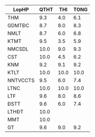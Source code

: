 |LopHP   |QTHT|THI |TONG|
|--------|----|----|----|
|THM     |9.3 |4.0 |6.1 |
|GDMTĐC  |8.7 |8.0 |8.3 |
|NMLT    |8.7 |6.0 |6.8 |
|KTMT    |9.5 |3.5 |5.9 |
|NMCSDL  |10.0|9.0 |9.3 |
|CST     |10.0|4.5 |6.2 |
|KNM     |9.2 |9.1 |9.2 |
|KTLT    |10.0|10.0|10.0|
|NNTVCCTS|9.5 |6.0 |7.4 |
|LTNC    |10.0|10.0|10.0|
|LTF     |9.6 |8.0 |8.6 |
|ĐSTT    |9.6 |6.0 |7.4 |
|LTHĐT   |10.0|    |    |
|MMT     |10.0|    |    |
|GT      |9.6 |9.0 |9.2 |
